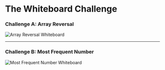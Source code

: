 # The Whiteboard Challenge

### Challenge A: Array Reversal

![Array Reversal Whiteboard](.../whiteboard-challenges/im1.PNG)

---

### Challenge B: Most Frequent Number

![Most Frequent Number Whiteboard](challenges-and-data-structures/whiteboard-challenges/im2.PNG)
